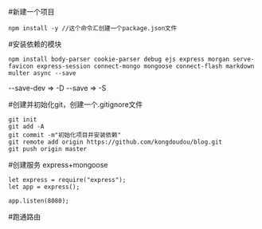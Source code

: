 #新建一个项目
```
npm install -y //这个命令汇创建一个package.json文件
```

#安装依赖的模块
```
npm install body-parser cookie-parser debug ejs express morgan serve-favicon express-session connect-mongo mongoose connect-flash markdown multer async --save
```
--save-dev => -D
--save => -S

#创建并初始化git，创建一个.gitignore文件
```
git init
git add -A
git commit -m"初始化项目并安装依赖"
git remote add origin https://github.com/kongdoudou/blog.git
git push origin master
```

#创建服务
express+mongoose
```
let express = require("express");
let app = express();

app.listen(8080);
```

#跑通路由

